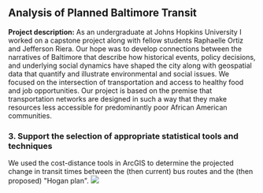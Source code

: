 ## Analysis of Planned Baltimore Transit

**Project description:** As an undergraduate at Johns Hopkins University I worked on a capstone project along with fellow students Raphaelle Ortiz and Jefferson Riera. Our hope was to develop connections between the narratives of Baltimore that describe how historical events, policy decisions, and underlying social dynamics have shaped the city along with geospatial data that quantify and illustrate environmental and social issues. We focused on the intersection of transportation and access to healthy food and job opportunities. Our project is based on the premise that transportation networks are designed in such a way that they make resources less accessible for predominantly poor African American communities. 

### 3. Support the selection of appropriate statistical tools and techniques
We used the cost-distance tools in ArcGIS to determine the projected change in transit times between the (then current) bus routes and the (then proposed) "Hogan plan". 
<img src="images/dummy_thumbnail.jpg?raw=true"/>
